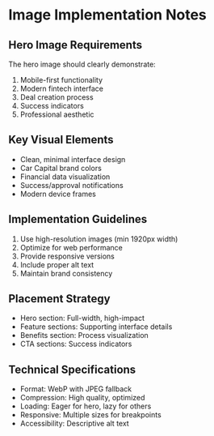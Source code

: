 # Image Implementation Notes

## Hero Image Requirements
The hero image should clearly demonstrate:
1. Mobile-first functionality
2. Modern fintech interface
3. Deal creation process
4. Success indicators
5. Professional aesthetic

## Key Visual Elements
- Clean, minimal interface design
- Car Capital brand colors
- Financial data visualization
- Success/approval notifications
- Modern device frames

## Implementation Guidelines
1. Use high-resolution images (min 1920px width)
2. Optimize for web performance
3. Provide responsive versions
4. Include proper alt text
5. Maintain brand consistency

## Placement Strategy
- Hero section: Full-width, high-impact
- Feature sections: Supporting interface details
- Benefits section: Process visualization
- CTA sections: Success indicators

## Technical Specifications
- Format: WebP with JPEG fallback
- Compression: High quality, optimized
- Loading: Eager for hero, lazy for others
- Responsive: Multiple sizes for breakpoints
- Accessibility: Descriptive alt text
